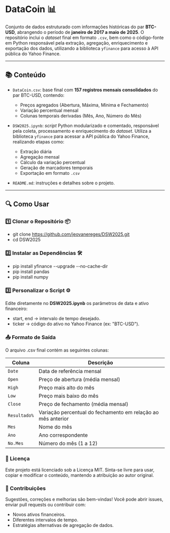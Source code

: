 # DataCoin 📊

Conjunto de dados estruturado com informações históricas do par **BTC-USD**, abrangendo o período de **janeiro de 2017 a maio de 2025**. O repositório inclui o _dataset_ final em formato `.csv`, bem como o código-fonte em Python responsável pela extração, agregação, enriquecimento e exportação dos dados, utilizando a biblioteca `yfinance` para acesso à API pública do Yahoo Finance.

---

## 📚 Conteúdo

- `DataCoin.csv`: base final com **157 registros mensais consolidados** do par BTC-USD, contendo:
  - Preços agregados (Abertura, Máxima, Mínima e Fechamento)
  - Variação percentual mensal
  - Colunas temporais derivadas (Mês, Ano, Número do Mês)
  
- `DSW2025.ipynb`: _script_ Python modularizado e comentado, responsável pela coleta, processamento e enriquecimento do _dataset_. Utiliza a biblioteca `yfinance` para acessar a API pública do Yahoo Finance, realizando etapas como:
  - Extração diária
  - Agregação mensal
  - Cálculo da variação percentual
  - Geração de marcadores temporais
  - Exportação em formato `.csv`
  
- `README.md`: instruções e detalhes sobre o projeto.

---

## 🔍 Como Usar

### 1️⃣ Clonar o Repositório 📦

- git clone https://github.com/jeovanereges/DSW2025.git
- cd DSW2025

### 2️⃣ Instalar as Dependências 🛠️
- pip install yfinance --upgrade --no-cache-dir
- pip install pandas
- pip install numpy

### 3️⃣ Personalizar o Script ⚙️
Edite diretamente no **DSW2025.ipynb** os parâmetros de data e ativo financeiro:
- start, end → intervalo de tempo desejado.
- ticker → código do ativo no Yahoo Finance (ex: "BTC-USD").

### 📤 Formato de Saída
O arquivo .csv final contém as seguintes colunas:

| Coluna       | Descrição                                                    |
| ------------ | ------------------------------------------------------------ |
| `Date`       | Data de referência mensal                                    |
| `Open`       | Preço de abertura (média mensal)                             |
| `High`       | Preço mais alto do mês                                       |
| `Low`        | Preço mais baixo do mês                                      |
| `Close`      | Preço de fechamento (média mensal)                           |
| `Resultado%` | Variação percentual do fechamento em relação ao mês anterior |
| `Mes`        | Nome do mês                                                  |
| `Ano`        | Ano correspondente                                           |
| `No.Mes`     | Número do mês (1 a 12)                                       |

### 📄 Licença
Este projeto está licenciado sob a Licença MIT. Sinta-se livre para usar, copiar e modificar o conteúdo, mantendo a atribuição ao autor original.

### 🤝 Contribuições
Sugestões, correções e melhorias são bem-vindas!
Você pode abrir issues, enviar pull requests ou contribuir com:

- Novos ativos financeiros.
- Diferentes intervalos de tempo.
- Estratégias alternativas de agregação de dados.
